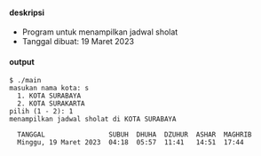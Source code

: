 #### deskripsi

+ Program untuk menampilkan jadwal sholat
+ Tanggal dibuat: 19 Maret 2023

#### output

```
$ ./main
masukan nama kota: s
  1. KOTA SURABAYA  
  2. KOTA SURAKARTA
pilih (1 - 2): 1
menampilkan jadwal sholat di KOTA SURABAYA  

  TANGGAL                SUBUH  DHUHA  DZUHUR  ASHAR  MAGHRIB
  Minggu, 19 Maret 2023  04:18  05:57  11:41   14:51  17:44

```
